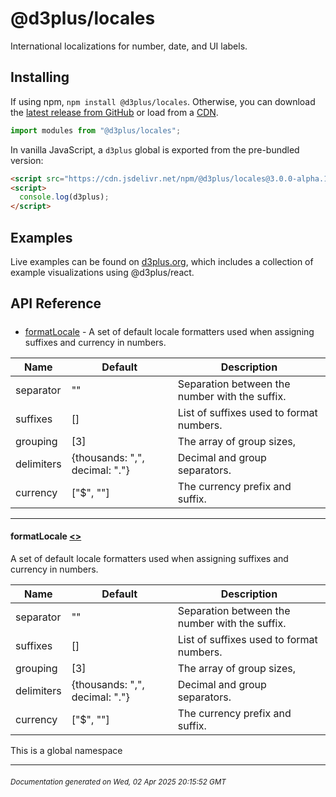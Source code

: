 # @d3plus/locales
  
International localizations for number, date, and UI labels.

## Installing

If using npm, `npm install @d3plus/locales`. Otherwise, you can download the [latest release from GitHub](https://github.com/d3plus/d3plus/releases/latest) or load from a [CDN](https://cdn.jsdelivr.net/npm/@d3plus/locales).

```js
import modules from "@d3plus/locales";
```

In vanilla JavaScript, a `d3plus` global is exported from the pre-bundled version:

```html
<script src="https://cdn.jsdelivr.net/npm/@d3plus/locales@3.0.0-alpha.1"></script>
<script>
  console.log(d3plus);
</script>
```

## Examples

Live examples can be found on [d3plus.org](https://d3plus.org/), which includes a collection of example visualizations using @d3plus/react.

## API Reference

##### 
* [formatLocale](#formatLocale) - A set of default locale formatters used when assigning suffixes and currency in numbers.

| Name | Default | Description |
|---|---|---|
| separator | "" | Separation between the number with the suffix. |
| suffixes | [] | List of suffixes used to format numbers. |
| grouping | [3] | The array of group sizes, |
| delimiters | {thousands: ",", decimal: "."} | Decimal and group separators. |
| currency | ["$", ""] | The currency prefix and suffix. |

---

<a name="formatLocale"></a>
#### **formatLocale** [<>](https://github.com/d3plus/d3plus/blob/main/packages/locales/src/dictionaries/formatLocale.js#L1)

A set of default locale formatters used when assigning suffixes and currency in numbers.

| Name | Default | Description |
|---|---|---|
| separator | "" | Separation between the number with the suffix. |
| suffixes | [] | List of suffixes used to format numbers. |
| grouping | [3] | The array of group sizes, |
| delimiters | {thousands: ",", decimal: "."} | Decimal and group separators. |
| currency | ["$", ""] | The currency prefix and suffix. |


This is a global namespace

---


###### <sub>Documentation generated on Wed, 02 Apr 2025 20:15:52 GMT</sub>

